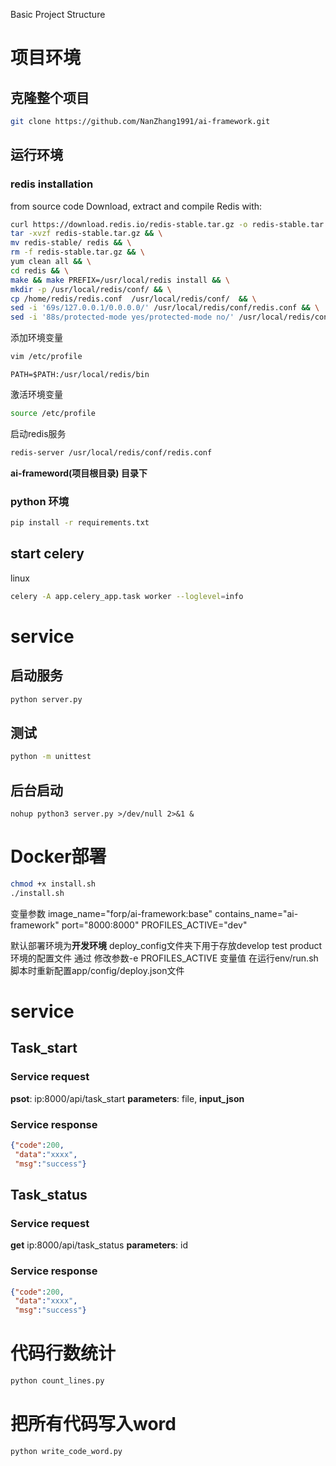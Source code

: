 Basic Project Structure
# 项目环境
## 克隆整个项目
```bash
git clone https://github.com/NanZhang1991/ai-framework.git
```

## 运行环境
### redis installation
from source code 
Download, extract and compile Redis with:
```bash
curl https://download.redis.io/redis-stable.tar.gz -o redis-stable.tar.gz && \
tar -xvzf redis-stable.tar.gz && \
mv redis-stable/ redis && \
rm -f redis-stable.tar.gz && \
yum clean all && \
cd redis && \
make && make PREFIX=/usr/local/redis install && \
mkdir -p /usr/local/redis/conf/ && \
cp /home/redis/redis.conf  /usr/local/redis/conf/  && \
sed -i '69s/127.0.0.1/0.0.0.0/' /usr/local/redis/conf/redis.conf && \
sed -i '88s/protected-mode yes/protected-mode no/' /usr/local/redis/conf/redis.conf
```
添加环境变量
```bash
vim /etc/profile
```
```vim
PATH=$PATH:/usr/local/redis/bin
```
激活环境变量
```bash
source /etc/profile
```
启动redis服务
```bash
redis-server /usr/local/redis/conf/redis.conf
```

**ai-frameword(项目根目录) 目录下**
### python 环境
```bash
pip install -r requirements.txt
```

## start celery
linux
```bash
celery -A app.celery_app.task worker --loglevel=info
```
# service
## 启动服务
```bash
python server.py
```
## 测试
```bash
python -m unittest
```
## 后台启动
```
nohup python3 server.py >/dev/null 2>&1 &
```

# Docker部署
```bash
chmod +x install.sh
./install.sh
```
变量参数
image_name="forp/ai-framework:base"
contains_name="ai-framework" 
port="8000:8000"
PROFILES_ACTIVE="dev"

默认部署环境为**开发环境**
deploy_config文件夹下用于存放develop test product 环境的配置文件
通过 修改参数-e PROFILES_ACTIVE 变量值 在运行env/run.sh 脚本时重新配置app/config/deploy.json文件

# service
## Task_start
### Service request
**psot**: ip:8000/api/task_start </bar>
**parameters**: file,
**input_json**
### Service response
```json
{"code":200,
 "data":"xxxx",
 "msg":"success"}
```
## Task_status
### Service request
**get** ip:8000/api/task_status </bar>
**parameters**: id 
### Service response
```json
{"code":200,
 "data":"xxxx",
 "msg":"success"}
```
 
# 代码行数统计
```bash
python count_lines.py
```
# 把所有代码写入word
```bash
python write_code_word.py
```